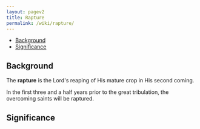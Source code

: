 ```yaml
---
layout: pagev2
title: Rapture
permalink: /wiki/rapture/
---
```

- [Background](#background)
- [Significance](#significance)

## Background

The **rapture** is the Lord's reaping of His mature crop in His second coming. 

In the first three and a half years prior to the great tribulation, the overcoming saints will be raptured.

## Significance
